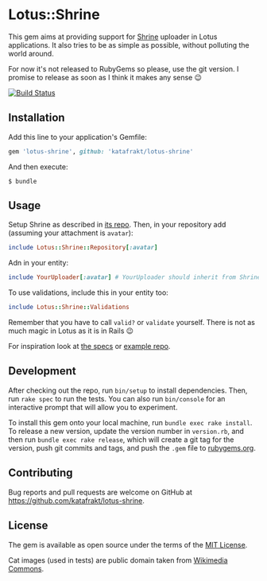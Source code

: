 # Lotus::Shrine

This gem aims at providing support for [Shrine](https://github.com/janko-m/shrine) uploader in Lotus applications. It also tries to be as simple as possible, without polluting the world around.

For now it's not released to RubyGems so please, use the git version. I promise to release as soon as I think it makes any sense :wink:

[![Build Status](https://travis-ci.org/katafrakt/lotus-shrine.svg)](https://travis-ci.org/katafrakt/lotus-shrine)

## Installation

Add this line to your application's Gemfile:

```ruby
gem 'lotus-shrine', github: 'katafrakt/lotus-shrine'
```

And then execute:

    $ bundle

## Usage

Setup Shrine as described in [its repo](https://github.com/janko-m/shrine). Then, in your repository add (assuming your attachment is `avatar`):

```ruby
include Lotus::Shrine::Repository[:avatar]
```

Adn in your entity:

```ruby
include YourUploader[:avatar] # YourUploader should inherit from Shrine, of course
```

To use validations, include this in your entity too:

```ruby
include Lotus::Shrine::Validations
```

Remember that you have to call `valid?` or `validate` yourself. There is not as much magic in Lotus as it is in Rails :wink:

For inspiration look at [the specs](https://github.com/katafrakt/lotus-shrine/tree/master/spec/lotus) or [example repo](https://github.com/katafrakt/lotus-shrine-example).

## Development

After checking out the repo, run `bin/setup` to install dependencies. Then, run `rake spec` to run the tests. You can also run `bin/console` for an interactive prompt that will allow you to experiment.

To install this gem onto your local machine, run `bundle exec rake install`. To release a new version, update the version number in `version.rb`, and then run `bundle exec rake release`, which will create a git tag for the version, push git commits and tags, and push the `.gem` file to [rubygems.org](https://rubygems.org).

## Contributing

Bug reports and pull requests are welcome on GitHub at https://github.com/katafrakt/lotus-shrine.


## License

The gem is available as open source under the terms of the [MIT License](http://opensource.org/licenses/MIT).

Cat images (used in tests) are public domain taken from [Wikimedia Commons](http://commons.wikimedia.org).

